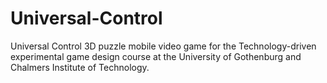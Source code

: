 # Universal-Control
Universal Control 3D puzzle mobile video game for the Technology-driven experimental game design course at the University of Gothenburg and Chalmers Institute of Technology.

